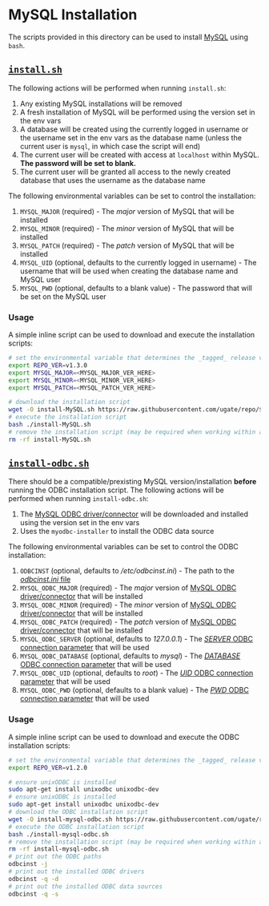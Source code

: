 # MySQL Installation
The scripts provided in this directory can be used to install [MySQL](https://www.mysql.com) using `bash`.

## [`install.sh`](install.sh)
The following actions will be performed when running `install.sh`:

1. Any existing MySQL installations will be removed
1. A fresh installation of MySQL will be performed using the version set in the env vars
1. A database will be created using the currently logged in username or the username set in the env vars as the database name (unless the current user is `mysql`, in which case the script will end)
1. The current user will be created with access at `localhost` within MySQL. __The password will be set to blank.__
1. The current user will be granted all access to the newly created database that uses the username as the database name

The following environmental variables can be set to control the installation:

1. `MYSQL_MAJOR` (required) - The _major_ version of MySQL that will be installed
1. `MYSQL_MINOR` (required) - The _minor_ version of MySQL that will be installed
1. `MYSQL_PATCH` (required) - The _patch_ version of MySQL that will be installed
1. `MYSQL_UID` (optional, defaults to the currently logged in username) - The username that will be used when creating the database name and MySQL user
1. `MYSQL_PWD` (optional, defaults to a blank value) - The password that will be set on the MySQL user

### Usage
A simple inline script can be used to download and execute the installation scripts:

```sh
# set the environmental variable that determines the _tagged_ release version of the installation scripts
export REPO_VER=v1.3.0
export MYSQL_MAJOR=<MYSQL_MAJOR_VER_HERE>
export MYSQL_MINOR=<MYSQL_MINOR_VER_HERE>
export MYSQL_PATCH=<MYSQL_PATCH_VER_HERE>

# download the installation script
wget -O install-MySQL.sh https://raw.githubusercontent.com/ugate/repo/$REPO_VER/MySQL/install.sh
# execute the installation script
bash ./install-MySQL.sh
# remove the installation script (may be required when working within a repository directory)
rm -rf install-MySQL.sh
```

## [`install-odbc.sh`](install-odbc.sh)
There should be a compatible/prexisting MySQL version/installation __before__ running the ODBC installation script. The following actions will be performed when running `install-odbc.sh`:

1. The [MySQL ODBC driver/connector](https://dev.mysql.com/doc/connector-odbc/en/) will be downloaded and installed using the version set in the env vars
1. Uses the `myodbc-installer` to install the ODBC data source

The following environmental variables can be set to control the ODBC installation:

1. `ODBCINST` (optional, defaults to _/etc/odbcinst.ini_) - The path to the [_odbcinst.ini_ file](http://www.unixodbc.org/odbcinst.html)
1. `MYSQL_ODBC_MAJOR` (required) - The _major_ version of [MySQL ODBC driver/connector](https://dev.mysql.com/doc/connector-odbc/en/) that will be installed
1. `MYSQL_ODBC_MINOR` (required) - The _minor_ version of [MySQL ODBC driver/connector](https://dev.mysql.com/doc/connector-odbc/en/) that will be installed
1. `MYSQL_ODBC_PATCH` (required) - The _patch_ version of [MySQL ODBC driver/connector](https://dev.mysql.com/doc/connector-odbc/en/) that will be installed
1. `MYSQL_ODBC_SERVER` (optional, defaults to _127.0.0.1_) - The [_SERVER_ ODBC connection parameter](https://dev.mysql.com/doc/connector-odbc/en/connector-odbc-configuration-connection-parameters.html) that will be used
1. `MYSQL_ODBC_DATABASE` (optional, defaults to _mysql_) - The [_DATABASE_ ODBC connection parameter](https://dev.mysql.com/doc/connector-odbc/en/connector-odbc-configuration-connection-parameters.html) that will be used
1. `MYSQL_ODBC_UID` (optional, defaults to _root_) - The [_UID_ ODBC connection parameter](https://dev.mysql.com/doc/connector-odbc/en/connector-odbc-configuration-connection-parameters.html) that will be used
1. `MYSQL_ODBC_PWD` (optional, defaults to a blank value) - The [_PWD_ ODBC connection parameter](https://dev.mysql.com/doc/connector-odbc/en/connector-odbc-configuration-connection-parameters.html) that will be used

### Usage
A simple inline script can be used to download and execute the ODBC installation scripts:

```sh
# set the environmental variable that determines the _tagged_ release version of the installation scripts
export REPO_VER=v1.2.0

# ensure unixODBC is installed
sudo apt-get install unixodbc unixodbc-dev
# ensure unixODBC is installed
sudo apt-get install unixodbc unixodbc-dev
# download the ODBC installation script
wget -O install-mysql-odbc.sh https://raw.githubusercontent.com/ugate/repo/$REPO_VER/mysql/install-odbc.sh
# execute the ODBC installation script
bash ./install-mysql-odbc.sh
# remove the installation script (may be required when working within a repository directory)
rm -rf install-mysql-odbc.sh
# print out the ODBC paths
odbcinst -j
# print out the installed ODBC drivers
odbcinst -q -d
# print out the installed ODBC data sources
odbcinst -q -s
```